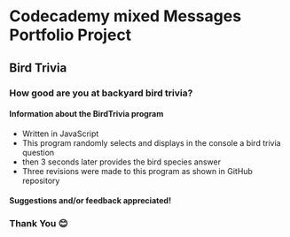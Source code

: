 # Codecademy mixed Messages Portfolio Project
## Bird Trivia

### How good are you at backyard bird trivia?

#### Information about the BirdTrivia program

+ Written in JavaScript
+ This program randomly selects and displays in the console a bird trivia question 
+ then 3 seconds later provides the bird species answer 
+ Three revisions were made to this program as shown in GitHub repository

#### Suggestions and/or feedback appreciated!

### Thank You 😊
